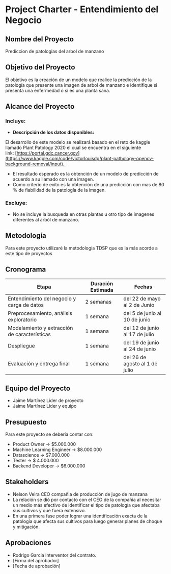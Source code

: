 # Project Charter - Entendimiento del Negocio

## Nombre del Proyecto

Prediccion de patologias del arbol de manzano

## Objetivo del Proyecto

El objetivo es la creación de un modelo que realice la predicción de la patología que presente una imagen de arbol de manzano e identifique si presenta una enfermedad o si es una planta sana.

## Alcance del Proyecto

### Incluye:

- **Descripción de los datos disponibles:**

El desarrollo de este modelo se realizará basado en el reto de kaggle llamado Plant Patology 2020 el cual se encuentra en el siguiente link: [https://portal.gdc.cancer.gov](https://www.kaggle.com/code/victorlouisdg/plant-pathology-opencv-background-removal/input). 

- El resultado esperado es la obtención de un modelo de predicción de acuerdo a su llamado con una imagen.
- Como criterio de exito es la obtención de una predicción con mas de 80 % de fiabilidad de la patología de la imagen.

### Excluye:

- No se incluye la busqueda en otras plantas u otro tipo de imagenes diferentes al arból de manzano.

## Metodología

Para este proyecto utilizaré la metodología TDSP que es la más acorde a este tipo de proyectos

## Cronograma

| Etapa | Duración Estimada | Fechas |
|------|---------|-------|
| Entendimiento del negocio y carga de datos | 2 semanas | del 22 de mayo al 2 de Junio |
| Preprocesamiento, análisis exploratorio | 1 semana | del 5 de junio al 10 de junio |
| Modelamiento y extracción de características | 1 semana | del 12 de junio al 17 de julio |
| Despliegue | 1 semana | del 19 de junio al 24 de junio |
| Evaluación y entrega final | 1 semana | del 26 de agosto al 1 de julio |


## Equipo del Proyecto

- Jaime Martínez Lider de proyecto
- Jaime Martínez Lider y equipo

## Presupuesto

Para este proyecto se debería contar con:
- Product Owner -> $5.000.000
- Machine Learning Engineer -> $8.000.000
- Datascience -> $7.000.000
- Tester -> $ 4.000.000
- Backend Developer -> $6.000.000

## Stakeholders

- Nelson Veira CEO compañia de producción de jugo de manzana
- La relación se dió por contacto con el CEO de la compañia al necesitar un medio más efectivo de identificar el tipo de patología que afectaba sus cultivos y que fuera extensivo.
- En una primera fase poder lograr una identificación exacta de la patología que afecta sus cultivos para luego generar planes de choque y mitigación.

## Aprobaciones

- Rodrigo Garcia Interventor del contrato.
- [Firma del aprobador]
- [Fecha de aprobación]
